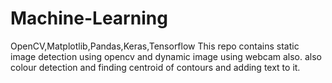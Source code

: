 # Machine-Learning
OpenCV,Matplotlib,Pandas,Keras,Tensorflow
This repo contains static image detection using opencv and dynamic image using webcam also.
also colour detection and finding centroid of contours and adding text to it.
